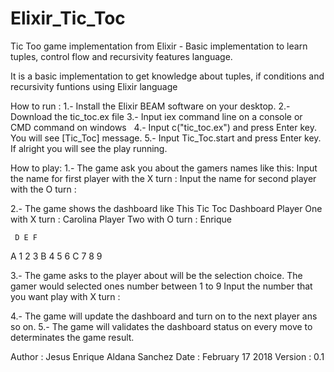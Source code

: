 # Elixir_Tic_Toc
Tic Too game implementation from Elixir - Basic implementation to learn tuples, control flow and recursivity features language.

It is a basic implementation to get knowledge about tuples, if conditions and recursivity funtions using Elixir language

   How to run :
   1.- Install the Elixir BEAM software on your desktop.
   2.- Download the tic_toc.ex file
   3.- Input iex command line on a console or CMD command on windows
   4.- Input c("tic_toc.ex") and press Enter key. You will see [Tic_Toc] message.
   5.- Input Tic_Toc.start and press Enter key. If alright you will see the play running.
   
   
   How to play:
   1.- The game ask you about the gamers names like this:
   Input the name for first player with the X turn :
   Input the name for second player with the O turn :

2.- The game shows the dashboard like This
   Tic Toc Dashboard
   Player One with X turn :  Carolina
   Player Two with O turn :  Enrique

     D E F
   A 1 2 3
   B 4 5 6
   C 7 8 9

3.- The game asks to the player about will be the selection choice.
The gamer would selected ones number between 1 to 9
Input the number that you want play with X turn :

4.- The game will update the dashboard and turn on to the next player ans so on.
5.- The game will validates the dashboard status on every move to determinates the game result.


   Author : Jesus Enrique Aldana Sanchez
   Date : February 17 2018
   Version : 0.1
